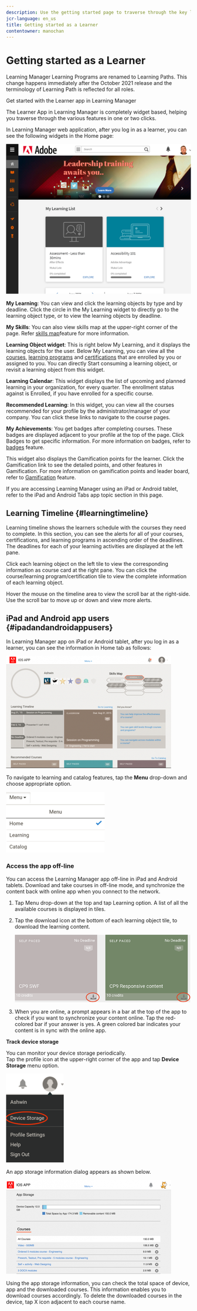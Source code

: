 ```yaml
---
description: Use the getting started page to traverse through the key learning paths of Adobe Learning Manager.
jcr-language: en_us
title: Getting started as a Learner
contentowner: manochan
---
```



# Getting started as a Learner

Learning Manager Learning Programs are renamed to Learning Paths. This change happens immediately after the October 2021 release and the terminology of Learning Path is reflected for all roles.

Get started with the Learner app in Learning Manager

The Learner App in Learning Manager is completely widget based, helping you traverse through the various features in one or two clicks.

In Learning Manager web application, after you log in as a learner, you can see the following widgets in the Home page:

![](assets/l-1.png)

**My Learning**: You can view and click the learning objects by type and by deadline. Click the circle in the My Learning widget to directly go to the learning object type, or to view the learning objects by deadline.

**My Skills**: You can also view skills map at the upper-right corner of the page. Refer  [skills map](skills-levels.md)feature for more information.

**Learning Object widget**: This is right below My Learning, and it displays the learning objects for the user. Below My Learning, you can view all the [courses](courses.md), [learning programs](learning-programs.md) and [certifications](certifications.md) that are enrolled by you or assigned to you. You can directly Start consuming a learning object, or revisit a learning object from this widget.

**Learning Calendar**: This widget displays the list of upcoming and planned learning in your organization, for every quarter. The enrollment status against is Enrolled, if you have enrolled for a specific course. 

**Recommended Learning**: In this widget, you can view all the courses recommended for your profile by the administrator/manager of your company. You can click these links to navigate to the course pages.

**My Achievements**: You get badges after completing courses. These badges are displayed adjacent to your profile at the top of the page. Click Badges to get specific information. For more information on badges, refer to  [badges](badges.md) feature.

This widget also displays the Gamification points for the learner. Click the Gamification link to see the detailed points, and other features in Gamification. For more information on gamification points and leader board, refer to  [Gamification](gamification.md) feature.

If you are accessing Learning Manager using an iPad or Android tablet, refer to the iPad and Android Tabs app topic section in this page.

## Learning Timeline {#learningtimeline}

Learning timeline shows the learners schedule with the courses they need to complete. In this section, you can see the alerts for all of your courses, certifications, and learning programs in ascending order of the deadlines. The deadlines for each of your learning activities are displayed at the left pane.

Click each learning object on the left tile to view the corresponding information as course card at the right pane. You can click the course/learning program/certification tile to view the complete information of each learning object.

Hover the mouse on the timeline area to view the scroll bar at the right-side. Use the scroll bar to move up or down and view more alerts.

## iPad and Android app users {#ipadandandroidappusers}

In Learning Manager app on iPad or Android tablet, after you log in as a learner, you can see the information in Home tab as follows:

![](assets/screenshot-2015-08-07-12-24-40-e1439211134842.png)

To navigate to learning and catalog features, tap the **Menu** drop-down and choose appropriate option.

![](assets/menu-ipad.png)

### Access the app off-line

You can access the Learning Manager app off-line in iPad and Android tablets. Download and take courses in off-line mode, and synchronize the content back with online app when you connect to the network.

1. Tap Menu drop-down at the top and tap Learning option. A list of all the available courses is displayed in tiles.
1. Tap the download icon at the bottom of each learning object tile, to download the learning content.

   ![](assets/download-ipad.png)

1. When you are online, a prompt appears in a bar at the top of the app to check if you want to synchronize your content online. Tap the red-colored bar if your answer is yes. A green colored bar indicates your content is in sync with the online app.

**Track device storage**

You can monitor your device storage periodically.  
Tap the profile icon at the upper-right corner of the app and tap **Device Storage** menu option.

![](assets/device-storage-option-ipad.png)

An app storage information dialog appears as shown below.

![](assets/device-storage-detailed-e1439211162955.png)

Using the app storage information, you can check the total space of device, app and the downloaded courses. This information enables you to download courses accordingly. To delete the downloaded courses in the device, tap X icon adjacent to each course name.

